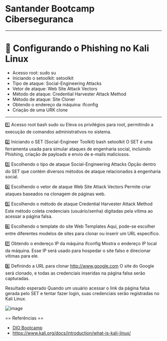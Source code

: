 # Santander Bootcamp Ciberseguranca
---
# 📒 Configurando o Phishing no Kali Linux

- Acesso root: sudo su
- Iniciando o setoolkit: setoolkit
- Tipo de ataque: Social-Engineering Attacks
- Vetor de ataque: Web Site Attack Vectors
- Método de ataque: Credential Harvester Attack Method
- Método de ataque: Site Cloner
- Obtendo o endereço da máquina: ifconfig
- Criação de uma URK clone
---
1️⃣ Acesso root
bash
sudo su
Eleva os privilégios para root, permitindo a execução de comandos administrativos no sistema.

2️⃣ Iniciando o SET (Social-Engineer Toolkit)
bash
setoolkit
O SET é uma ferramenta usada para simular ataques de engenharia social, incluindo Phishing, criação de payloads e envio de e-mails maliciosos.

3️⃣ Escolhendo o tipo de ataque
Social-Engineering Attacks
Opção dentro do SET que contém diversos métodos de ataque relacionados à engenharia social.

4️⃣ Escolhendo o vetor de ataque
Web Site Attack Vectors
Permite criar ataques baseados na clonagem de páginas web.

5️⃣ Escolhendo o método de ataque
Credential Harvester Attack Method
Este método coleta credenciais (usuário/senha) digitadas pela vítima ao acessar a página falsa.

6️⃣ Escolhendo o template do site
Web Templates
Aqui, pode-se escolher entre diferentes modelos de sites para clonar ou inserir um URL específico.

7️⃣ Obtendo o endereço IP da máquina
ifconfig
Mostra o endereço IP local da máquina. Esse IP será usado para hospedar o site falso e direcionar vítimas para ele.

8️⃣ Definindo a URL para clonar
http://www.google.com
O site do Google será clonado, e todas as credenciais inseridas na página falsa serão capturadas.

Resultado esperado
Quando um usuário acessar o link da página falsa gerada pelo SET e tentar fazer login, suas credenciais serão registradas no Kali Linux.


![image](https://github.com/user-attachments/assets/703622f7-6fad-431f-bc87-ed93618f2d1d)


== Referências ==
* [DIO Bootcamp](https://www.dio.me/)
* https://www.kali.org/docs/introduction/what-is-kali-linux/
